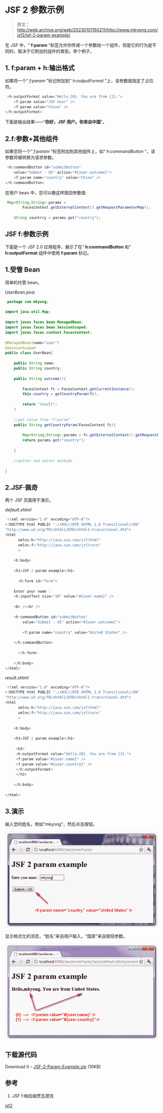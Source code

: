 # JSF 2 参数示例

> 原文：<http://web.archive.org/web/20230101150211/http://www.mkyong.com/jsf2/jsf-2-param-example/>

在 JSF 中，“ **f:param** ”标签允许你传递一个参数给一个组件，但是它的行为是不同的，取决于它附加的组件的类型。举个例子，

## 1\. f:param + h:输出格式

如果将一个“ *f:param* ”标记附加到“ *h:outputFormat* ”上，该参数就指定了占位符。

```java
 <h:outputFormat value="Hello,{0}. You are from {1}.">
	<f:param value="JSF User" />
	<f:param value="China" />
</h:outputFormat> 
```

下面是输出结果——“**你好，JSF 用户。你来自中国**”。

 ## 2.f:参数+其他组件

如果您将一个“ *f:param* ”标签附加到其他组件上，如“ *h:commandButton* ”，该参数将被转换为请求参数。

```java
 <h:commandButton id="submitButton" 
	value="Submit - US" action="#{user.outcome}">
	<f:param name="country" value="China" />
</h:commandButton> 
```

在用户 bean 中，您可以像这样取回参数值:

```java
 Map<String,String> params = 
		FacesContext.getExternalContext().getRequestParameterMap();

	String countrry = params.get("country"); 
```

 ## JSF f:参数示例

下面是一个 JSF 2.0 应用程序，展示了在“ **h:commandButton** 和“ **h:outputFormat** 组件中使用 **f:param** 标记。

## 1.受管 Bean

简单的托管 bean。

*UserBean.java*

```java
 package com.mkyong;

import java.util.Map;

import javax.faces.bean.ManagedBean;
import javax.faces.bean.SessionScoped;
import javax.faces.context.FacesContext;

@ManagedBean(name="user")
@SessionScoped
public class UserBean{

	public String name;
	public String country;

	public String outcome(){

		FacesContext fc = FacesContext.getCurrentInstance();
		this.country = getCountryParam(fc);

		return "result";
	}

	//get value from "f:param"
	public String getCountryParam(FacesContext fc){

		Map<String,String> params = fc.getExternalContext().getRequestParameterMap();
		return params.get("country");

	}

	//getter and setter methods

} 
```

## 2.JSF·佩奇

两个 JSF 页面用于演示。

*default.xhtml*

```java
 <?xml version="1.0" encoding="UTF-8"?>
<!DOCTYPE html PUBLIC "-//W3C//DTD XHTML 1.0 Transitional//EN" 
"http://www.w3.org/TR/xhtml1/DTD/xhtml1-transitional.dtd">
<html    
      xmlns:h="http://java.sun.com/jsf/html"
      xmlns:f="http://java.sun.com/jsf/core"
      >

    <h:body>

    <h1>JSF 2 param example</h1>

      <h:form id="form">

	Enter your name :
	<h:inputText size="10" value="#{user.name}" />

	<br /><br />

	<h:commandButton id="submitButton" 
		value="Submit - US" action="#{user.outcome}">

		<f:param name="country" value="United States" />

	</h:commandButton>

      </h:form>

    </h:body>
</html> 
```

*result.xhtml*

```java
 <?xml version="1.0" encoding="UTF-8"?>
<!DOCTYPE html PUBLIC "-//W3C//DTD XHTML 1.0 Transitional//EN" 
"http://www.w3.org/TR/xhtml1/DTD/xhtml1-transitional.dtd">
<html    
      xmlns:h="http://java.sun.com/jsf/html"
      xmlns:f="http://java.sun.com/jsf/core"
      >

    <h:body>

    <h1>JSF 2 param example</h1>

     <h2>
     <h:outputFormat value="Hello,{0}. You are from {1}.">
	 <f:param value="#{user.name}" />
	 <f:param value="#{user.country}" />
     </h:outputFormat>
     </h2>

    </h:body>

</html> 
```

## 3.演示

输入您的姓名，例如“mkyong”，然后点击按钮。

![jsf2-Param-Example-1](img/1535a9d426c77c1eccf92e9ffe1d91c3.png "jsf2-Param-Example-1")

显示格式化的消息，“姓名”来自用户输入，“国家”来自按钮参数。

![jsf2-Param-Example-2](img/da34ef5e2ee1b26f8de6fe2c539c9046.png "jsf2-Param-Example-2")

## 下载源代码

Download It – [JSF-2-Param-Example.zip](http://web.archive.org/web/20190216232832/http://www.mkyong.com/wp-content/uploads/2010/11/JSF-2-Param-Example.zip) (10KB)

## 参考

1.  JSF f:帕拉姆贾瓦德克

[jsf2](http://web.archive.org/web/20190216232832/http://www.mkyong.com/tag/jsf2/)







